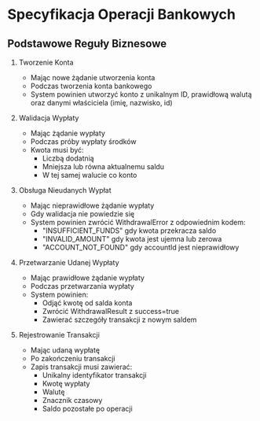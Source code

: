 # Specyfikacja Operacji Bankowych

## Podstawowe Reguły Biznesowe

1. Tworzenie Konta
   - Mając nowe żądanie utworzenia konta
   - Podczas tworzenia konta bankowego
   - System powinien utworzyć konto z unikalnym ID, prawidłową walutą oraz danymi właściciela (imię, nazwisko, id)

2. Walidacja Wypłaty
   - Mając żądanie wypłaty
   - Podczas próby wypłaty środków
   - Kwota musi być:
     - Liczbą dodatnią
     - Mniejsza lub równa aktualnemu saldu
     - W tej samej walucie co konto

3. Obsługa Nieudanych Wypłat
   - Mając nieprawidłowe żądanie wypłaty
   - Gdy walidacja nie powiedzie się
   - System powinien zwrócić WithdrawalError z odpowiednim kodem:
     - "INSUFFICIENT_FUNDS" gdy kwota przekracza saldo
     - "INVALID_AMOUNT" gdy kwota jest ujemna lub zerowa
     - "ACCOUNT_NOT_FOUND" gdy accountId jest nieprawidłowy

4. Przetwarzanie Udanej Wypłaty
   - Mając prawidłowe żądanie wypłaty
   - Podczas przetwarzania wypłaty
   - System powinien:
     - Odjąć kwotę od salda konta
     - Zwrócić WithdrawalResult z success=true
     - Zawierać szczegóły transakcji z nowym saldem

5. Rejestrowanie Transakcji
   - Mając udaną wypłatę
   - Po zakończeniu transakcji
   - Zapis transakcji musi zawierać:
     - Unikalny identyfikator transakcji
     - Kwotę wypłaty
     - Walutę
     - Znacznik czasowy
     - Saldo pozostałe po operacji
